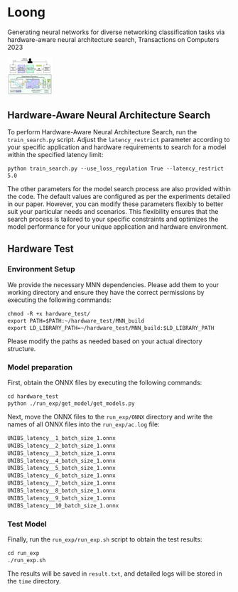 # Loong

Generating neural networks for diverse networking classification tasks via hardware-aware neural architecture search, Transactions on Computers 2023

<img src="framework.png" style="zoom: 10%;" />

## Hardware-Aware Neural Architecture Search

To perform Hardware-Aware Neural Architecture Search, run the `train_search.py` script. Adjust the `latency_restrict` parameter according to your specific application and hardware requirements to search for a model within the specified latency limit:

```
python train_search.py --use_loss_regulation True --latency_restrict 5.0
```

The other parameters for the model search process are also provided within the code. The default values are configured as per the experiments detailed in our paper. However, you can modify these parameters flexibly to better suit your particular needs and scenarios. This flexibility ensures that the search process is tailored to your specific constraints and optimizes the model performance for your unique application and hardware environment.

## Hardware Test

### Environment Setup

We provide the necessary MNN dependencies. Please add them to your working directory and ensure they have the correct permissions by executing the following commands:

```shell
chmod -R +x hardware_test/
export PATH=$PATH:~/hardware_test/MNN_build
export LD_LIBRARY_PATH=~/hardware_test/MNN_build:$LD_LIBRARY_PATH
```

Please modify the paths as needed based on your actual directory structure.

### Model preparation

First, obtain the ONNX files by executing the following commands:

```shell
cd hardware_test
python ./run_exp/get_model/get_models.py
```

Next, move the ONNX files to the `run_exp/ONNX` directory and write the names of all ONNX files into the `run_exp/ac.log` file:

```python
UNIBS_latency__1_batch_size_1.onnx
UNIBS_latency__2_batch_size_1.onnx
UNIBS_latency__3_batch_size_1.onnx
UNIBS_latency__4_batch_size_1.onnx
UNIBS_latency__5_batch_size_1.onnx
UNIBS_latency__6_batch_size_1.onnx
UNIBS_latency__7_batch_size_1.onnx
UNIBS_latency__8_batch_size_1.onnx
UNIBS_latency__9_batch_size_1.onnx
UNIBS_latency__10_batch_size_1.onnx
```

### Test Model

Finally, run the `run_exp/run_exp.sh` script to obtain the test results:

```shell
cd run_exp
./run_exp.sh
```

The results will be saved in `result.txt`, and detailed logs will be stored in the `time` directory.
